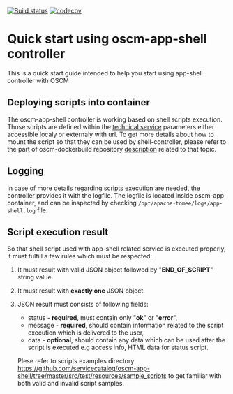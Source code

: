 [![Build status](https://travis-ci.org/servicecatalog/oscm-app-shell.svg?branch=master)](https://travis-ci.org/servicecatalog/oscm-app-shell)
[![codecov](https://codecov.io/gh/servicecatalog/oscm-app-shell/branch/master/graph/badge.svg)](https://codecov.io/gh/servicecatalog/oscm-app-shell)

# Quick start using oscm-app-shell controller
This is a quick start guide intended to help you start using app-shell controller with OSCM

## Deploying scripts into container
The oscm-app-shell controller is working based on shell scripts execution. Those scripts are defined within the [technical service](https://github.com/servicecatalog/oscm-app-shell/blob/master/src/main/resources/TechnicalService.xml) parameters either accessible localy or externaly with url. To get more details about how to mount the script so that they can be used by shell-controller, please refer to the part of oscm-dockerbuild repository [description](https://github.com/servicecatalog/oscm-dockerbuild#import-local-shell-scripts-for-oscm-app-shell-component) related to that topic.

## Logging
In case of more details regarding scripts execution are needed, the controller provides it with the logfile. The logfile is located inside oscm-app container, and can be inspected by checking `/opt/apache-tomee/logs/app-shell.log` file.

## Script execution result
So that shell script used with app-shell related service is executed properly, it must fulfill a few rules which must be respected:

1. It must result with valid JSON object followed by "**END_OF_SCRIPT**" string value.
2. It must result with **exactly one** JSON object.
3. JSON result must consists of following fields:
   * status - **required**, must contain only "**ok**" or "**error**",
   * message - **required**, should contain information related to the script execution which is delivered to the user,
   * data - **optional**, should contain any data which can be used after the script is executed e.g access info, HTML data for status script.
   
   Plese refer to scripts examples directory https://github.com/servicecatalog/oscm-app-shell/tree/master/src/test/resources/sample_scripts to get familiar with both valid and invalid script samples.
